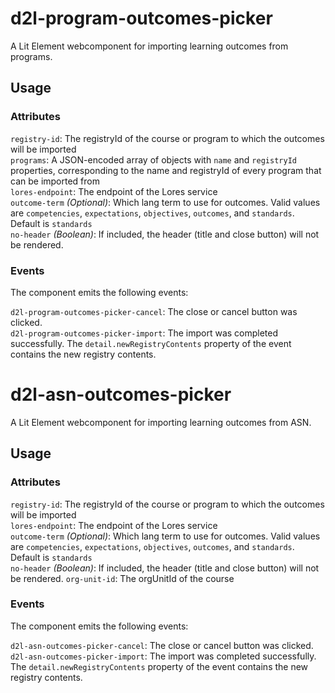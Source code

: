 # d2l-program-outcomes-picker

A Lit Element webcomponent for importing learning outcomes from programs.

## Usage

### Attributes

`registry-id`: The registryId of the course or program to which the outcomes will be imported  
`programs`: A JSON-encoded array of objects with `name` and `registryId` properties, corresponding to the name and registryId of every program that can be imported from  
`lores-endpoint`: The endpoint of the Lores service  
`outcome-term` *(Optional)*: Which lang term to use for outcomes. Valid values are `competencies`, `expectations`, `objectives`, `outcomes`, and `standards`. Default is `standards`  
`no-header` *(Boolean)*: If included, the header (title and close button) will not be rendered.

### Events

The component emits the following events:

`d2l-program-outcomes-picker-cancel`: The close or cancel button was clicked.  
`d2l-program-outcomes-picker-import`: The import was completed successfully. The `detail.newRegistryContents` property of the event contains the new registry contents.

# d2l-asn-outcomes-picker

A Lit Element webcomponent for importing learning outcomes from ASN.

## Usage

### Attributes

`registry-id`: The registryId of the course or program to which the outcomes will be imported  
`lores-endpoint`: The endpoint of the Lores service  
`outcome-term` *(Optional)*: Which lang term to use for outcomes. Valid values are `competencies`, `expectations`, `objectives`, `outcomes`, and `standards`. Default is `standards`  
`no-header` *(Boolean)*: If included, the header (title and close button) will not be rendered.
`org-unit-id`: The orgUnitId of the course

### Events

The component emits the following events:

`d2l-asn-outcomes-picker-cancel`: The close or cancel button was clicked.  
`d2l-asn-outcomes-picker-import`: The import was completed successfully. The `detail.newRegistryContents` property of the event contains the new registry contents.
